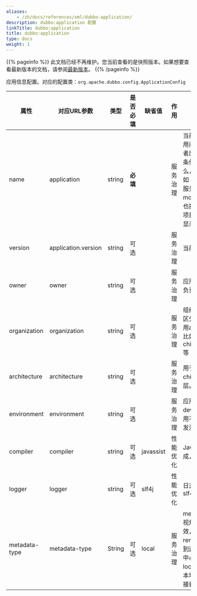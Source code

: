 ```yaml
---
aliases:
    - /zh/docs/references/xml/dubbo-application/
description: dubbo:application 配置
linkTitle: dubbo:application
title: dubbo:application
type: docs
weight: 1
---
```




{{% pageinfo %}} 此文档已经不再维护。您当前查看的是快照版本。如果想要查看最新版本的文档，请参阅[最新版本](/zh-cn/overview/mannual/java-sdk/reference-manual/config/properties/#application)。
{{% /pageinfo %}}

应用信息配置。对应的配置类：`org.apache.dubbo.config.ApplicationConfig`

| 属性 | 对应URL参数 | 类型 | 是否必填 | 缺省值 | 作用 | 描述 | 兼容性 |
| --- | --- | ---- | --- | --- | --- | --- | --- |
| name | application | string | <b>必填</b> | | 服务治理 | 当前应用名称，用于注册中心计算应用间依赖关系，注意：消费者和提供者应用名不要一样，此参数不是匹配条件，你当前项目叫什么名字就填什么，和提供者消费者角色无关，比如：kylin应用调用了morgan应用的服务，则kylin项目配成kylin，morgan项目配成morgan，可能kylin也提供其它服务给别人使用，但kylin项目永远配成kylin，这样注册中心将显示kylin依赖于morgan | 1.0.16以上版本 |
| version | application.version | string | 可选 | | 服务治理 | 当前应用的版本 | 2.2.0以上版本 |
| owner | owner | string | 可选 | | 服务治理 | 应用负责人，用于服务治理，请填写负责人公司邮箱前缀 | 2.0.5以上版本 |
| organization | organization | string | 可选 | | 服务治理 | 组织名称(BU或部门)，用于注册中心区分服务来源，此配置项建议不要使用autoconfig，直接写死在配置中，比如china,intl,itu,crm,asc,dw,aliexpress等 | 2.0.0以上版本 |
| architecture <br class="atl-forced-newline" /> | architecture <br class="atl-forced-newline" /> | string | 可选 | | 服务治理 | 用于服务分层对应的架构。如，intl、china。不同的架构使用不同的分层。 | 2.0.7以上版本 |
| environment | environment | string | 可选 | | 服务治理 | 应用环境，如：develop/test/product，不同环境使用不同的缺省值，以及作为只用于开发测试功能的限制条件 | 2.0.0以上版本 |
| compiler | compiler | string | 可选 | javassist | 性能优化 | Java字节码编译器，用于动态类的生成，可选：jdk或javassist | 2.1.0以上版本 |
| logger | logger | string | 可选 | slf4j | 性能优化 | 日志输出方式，可选：slf4j,jcl,log4j,log4j2,jdk | 2.2.0以上版本 | 
| metadata-type | metadata-type |String| 可选 | local | 服务治理 | metadata 传递方式，是以 Provider 视角而言的，Consumer 侧配置无效，可选值有：<br>remote - Provider 把 metadata 放到远端注册中心，Consumer 从注册中心获取<br/>local - Provider 把 metadata 放在本地，Consumer 从 Provider 处直接获取| 2.7.6以上版本 |
